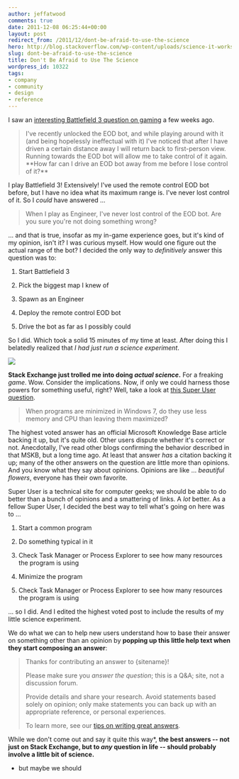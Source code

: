 ```yaml
---
author: jeffatwood
comments: true
date: 2011-12-08 06:25:44+00:00
layout: post
redirect_from: /2011/12/dont-be-afraid-to-use-the-science
hero: http://blog.stackoverflow.com/wp-content/uploads/science-it-works-bitches.png
slug: dont-be-afraid-to-use-the-science
title: Don't Be Afraid to Use The Science
wordpress_id: 10322
tags:
- company
- community
- design
- reference
---
```



I saw an [interesting Battlefield 3 question on gaming](http://gaming.stackexchange.com/questions/37051/what-is-the-range-of-the-eod-bot) a few weeks ago. 





<blockquote>
I've recently unlocked the EOD bot, and while playing around with it (and being hopelessly ineffectual with it) I've noticed that after I have driven a certain distance away I will return back to first-person view. Running towards the EOD bot will allow me to take control of it again. **How far can I drive an EOD bot away from me before I lose control of it?**
</blockquote>





I play Battlefield 3! Extensively! I've used the remote control EOD bot before, but I have no idea what its maximum range is. I've never lost control of it. So I _could_ have answered ...





<blockquote>
When I play as Engineer, I've never lost control of the EOD bot. Are you sure you're not doing something wrong?
</blockquote>





... and that is true, insofar as my in-game experience goes, but it's kind of my opinion, isn't it? I was curious myself. How would one figure out the actual range of the bot? I decided the only way to _definitively_ answer this question was to:







  1. Start Battlefield 3

  2. Pick the biggest map I knew of

  3. Spawn as an Engineer

  4. Deploy the remote control EOD bot

  5. Drive the bot as far as I possibly could




So I did. Which took a solid 15 minutes of my time at least. After doing this I belatedly realized that _I had just run a science experiment_. 



[![](http://blog.stackoverflow.com/wp-content/uploads/science-it-works-bitches.png)](http://xkcd.com/54/)



**Stack Exchange just trolled me into doing _actual science_.** For a freaking _game_. Wow. Consider the implications. Now, if only we could harness those powers for something useful, right? Well, take a look at [this Super User question](http://superuser.com/questions/364949/does-a-computer-use-less-resources-when-programs-are-minimized). 





<blockquote>
When programs are minimized in Windows 7, do they use less memory and CPU than leaving them maximized?
</blockquote>





The highest voted answer has an official Microsoft Knowledge Base article backing it up, but it's quite old. Other users dispute whether it's correct or not. Anecdotally, I've read other blogs confirming the behavior described in that MSKB, but a long time ago. At least that answer _has_ a citation backing it up; many of the other answers on the question are little more than opinions. And you know what they say about opinions. Opinions are like ... _beautiful flowers_, everyone has their own favorite. 







Super User is a technical site for computer geeks; we should be able to do better than a bunch of opinions and a smattering of links. A _lot_ better. As a fellow Super User, I decided the best way to tell what's going on here was to ...







  1. Start a common program

  2. Do something typical in it

  3. Check Task Manager or Process Explorer to see how many resources the program is using

  4. Minimize the program

  5. Check Task Manager or Process Explorer to see how many resources the program is using




... so I did. And I edited the highest voted post to include the results of my little science experiment.



We do what we can to help new users understand how to base their answer on something other than an opinion by **popping up this little help text when they start composing an answer**:





<blockquote>
Thanks for contributing an answer to {sitename}!

> 
> 
Please make sure you _answer the question_; this is a Q&A; site, not a discussion forum.

> 
> 
Provide details and share your research. Avoid statements based solely on opinion; only make statements you can back up with an appropriate reference, or personal experiences.

> 
> 
To learn more, see our [tips on writing great answers](http://superuser.com/questions/how-to-answer).
</blockquote>





While we don't come out and say it quite this way*, **the best answers -- not just on Stack Exchange, but to _any_ question in life -- should probably involve a little bit of science.** 



* but maybe we should

